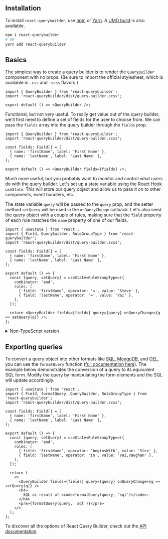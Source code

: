 
## Installation

To install `react-querybuilder`, use [npm](https://www.npmjs.com/package/react-querybuilder) or [Yarn](https://yarnpkg.com/package/react-querybuilder). A [UMD build](./umd) is also available.

```bash
npm i react-querybuilder
# OR
yarn add react-querybuilder
```

## Basics

The simplest way to create a query builder is to render the `QueryBuilder` component with no props. (Be sure to import the official stylesheet, which is available in `.css` and `.scss` flavors.)


```tsx
import { QueryBuilder } from 'react-querybuilder';
import 'react-querybuilder/dist/query-builder.scss';

export default () => <QueryBuilder />;
```


Functional, but not very useful. To really get value out of the query builder, we'll first need to define a set of fields for the user to choose from. We can pass the `fields` array into the query builder through the `fields` prop.



```tsx
import { QueryBuilder } from 'react-querybuilder';
import 'react-querybuilder/dist/query-builder.scss';

const fields: Field[] = [
  { name: 'firstName', label: 'First Name' },
  { name: 'lastName', label: 'Last Name' },
];

export default () => <QueryBuilder fields={fields} />;
```


Much more useful, but you probably want to monitor and control what users do with the query builder. Let's set up a state variable using the React Hook `useState`. This will store our query object and allow us to pass it on to other components, event handlers, etc.

The state variable `query` will be passed to the `query` prop, and the setter method `setQuery` will be used in the `onQueryChange` callback. Let's also seed the query object with a couple of rules, making sure that the `field` property of each rule matches the `name` property of one of our fields.


```tsx
import { useState } from 'react';
import { Field, QueryBuilder, RuleGroupType } from 'react-querybuilder';
import 'react-querybuilder/dist/query-builder.scss';

const fields: Field[] = [
  { name: 'firstName', label: 'First Name' },
  { name: 'lastName', label: 'Last Name' },
];

export default () => {
  const [query, setQuery] = useState<RuleGroupType>({
    combinator: 'and',
    rules: [
      { field: 'firstName', operator: '=', value: 'Steve' },
      { field: 'lastName', operator: '=', value: 'Vai' },
    ],
  });

  return <QueryBuilder fields={fields} query={query} onQueryChange={q => setQuery(q)} />;
};
```


<details>
<summary>Non-TypeScript version</summary>

```jsx
import { useState } from 'react';
import { QueryBuilder } from 'react-querybuilder';
import 'react-querybuilder/dist/query-builder.scss';

const fields = [
  { name: 'firstName', label: 'First Name' },
  { name: 'lastName', label: 'Last Name' },
];

export default () => {
  const [query, setQuery] = useState({
    combinator: 'and',
    rules: [
      { field: 'firstName', operator: '=', value: 'Steve' },
      { field: 'lastName', operator: '=', value: 'Vai' },
    ],
  });

  return <QueryBuilder fields={fields} query={query} onQueryChange={q => setQuery(q)} />;
};
```

</details>

## Exporting queries

To convert a query object into other formats like [SQL](https://en.wikipedia.org/wiki/SQL), [MongoDB](https://www.mongodb.com/), and [CEL](https://github.com/google/cel-spec), you can use the `formatQuery` function ([full documentation here](./api/export)). The example below demonstrates the conversion of a query to its equivalent SQL form. Modify the query by manipulating the form elements and the SQL will update accordingly.


```tsx
import { useState } from 'react';
import { Field, formatQuery, QueryBuilder, RuleGroupType } from 'react-querybuilder';
import 'react-querybuilder/dist/query-builder.scss';

const fields: Field[] = [
  { name: 'firstName', label: 'First Name' },
  { name: 'lastName', label: 'Last Name' },
];

export default () => {
  const [query, setQuery] = useState<RuleGroupType>({
    combinator: 'and',
    rules: [
      { field: 'firstName', operator: 'beginsWith', value: 'Stev' },
      { field: 'lastName', operator: 'in', value: 'Vai,Vaughan' },
    ],
  });

  return (
    <>
      <QueryBuilder fields={fields} query={query} onQueryChange={q => setQuery(q)} />
      <h4>
        SQL as result of <code>formatQuery(query, 'sql')</code>:
      </h4>
      <pre>{formatQuery(query, 'sql')}</pre>
    </>
  );
};
```

To discover all the options of React Query Builder, check out the [API documentation](./api/querybuilder).